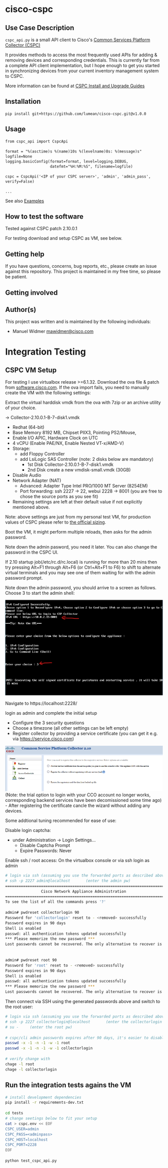 # cisco-cspc

## Use Case Description

`cspc_api.py` is a small API client to Cisco's [Common Services Platform Collector (CSPC)](https://www.cisco.com/c/en/us/support/cloud-systems-management/common-services-platform-collector-cspc/series.html)

It provides methods to access the most frequently used APIs for adding & removing devices and corresponding credentials.
This is currently far from a complete API client implementation, but I hope enough to get you started in synchronizing devices
from your current inventory management system to CSPC.

More information can be found at [CSPC Install and Upgrade Guides](https://www.cisco.com/c/en/us/support/cloud-systems-management/common-services-platform-collector-cspc/products-installation-guides-list.html)

## Installation

```
pip install git+https://github.com/lumean/cisco-cspc.git@v1.0.0
```

## Usage

```
from cspc_api import CspcApi

format = "%(asctime)s %(name)10s %(levelname)8s: %(message)s"
logfile=None
logging.basicConfig(format=format, level=logging.DEBUG,
                    datefmt="%H:%M:%S", filename=logfile)

cspc = CspcApi('<IP of your CSPC server>', 'admin', 'admin_pass', verify=False)

...
```

See also [Examples](examples/)


## How to test the software

Tested against CSPC patch 2.10.0.1

For testing download and setup CSPC as VM, see below.


## Getting help

If you have questions, concerns, bug reports, etc., please create an issue against this repository.
This project is maintained in my free time, so please be patient.

## Getting involved


## Author(s)

This project was written and is maintained by the following individuals:

* Manuel Widmer <mawidmer@cisco.com>

# Integration Testing

## CSPC VM Setup

For testing I use virtualbox release >=6.1.32. Download the ova file & patch from
[software.cisco.com](https://software.cisco.com/download/home/286312935/type/286312958/release/2.10.0.1).
If the ova import fails, you need to manually create the VM with the following settings:

Extract the virtual harddisk vmdk from the ova with 7zip or an archive utility of your choice.

-> Collector-2.10.0.1-B-7-disk1.vmdk

- Redhat (64-bit)
- Base Memory 8192 MB, Chipset PIIX3, Pointing PS2/Mouse,
- Enable I/O APIC, Hardware Clock on UTC
- 4 vCPU (Enable PAE/NX, Enable Nested VT-x/AMD-V)
- Storage:
  - add Floppy Controller
  - add LsiLogic SAS Controller (note: 2 disks below are mandatory)
    - 1st Disk Collector-2.10.0.1-B-7-disk1.vmdk
    - 2nd Disk create a new vmdisk-small.vmdk (30GB)
- Disable Audio
- Network Adapter (NAT)
  - Advanced: Adapter Type Intel PRO/1000 MT Server (8254EM)
  - Port forwarding: ssh 2227 -> 22, webui 2228 -> 8001  (you are free to chose the source ports as you see fit)
- Remaining settings are left at their default value if not explicitly mentioned above.

Note: above settings are just from my personal test VM, for production values of CSPC please refer to
[the official sizing](https://www.cisco.com/c/dam/en/us/support/docs/cloud-systems-management/common-services-platform-collector-cspc/CSPC-Quick-Start-Guide.pdf).

Boot the VM, it might perform multiple reloads, then asks for the admin password.

Note down the admin pasword, you need it later. You can also change the password in the CSPC UI.

If 2.10 startup job(/etc/rc.d/rc.local) is running for more than 20 mins then try pressing
Alt+F1 through Alt+F6 (or Ctrl+Alt+F1 to F6) to shift to alternate virtual terminals and you may see one
of them waiting for with the admin password prompt.

Note down the admin password, you should arrive to a screen as follows.
Choose 3 to start the admin shell:

<img src=initial_setup_1.png />

Navigate to https://localhost:2228/

login as admin and complete the initial setup
- Configure the 3 security questions
- Choose a timezone (all other settings can be left empty)
- Register collector by providing a service certificate (you can get it e.g. via https://service.cisco.com)
<img src=initial_setup_2.png />
(Note: the trial option to login with your CCO account no longer works, corresponding backend services
have been decomissioned some time ago)
- After registering the certificate cancle the wizard without adding any devices.

Some addtional tuning recommended for ease of use:

Disable login captcha:
- under Administration -> Login Settings...
  - Disable Captcha Prompt
  - Expire Passwords: Never

Enable ssh / root access:
On the virtualbox console or via ssh login as admin

```bash
# login via ssh (assuming you use the forwarded ports as described above)
# ssh -p 2227 admin@localhost       (enter the admin pw)
===========================================================================
                Cisco Network Appliance Administration
===========================================================================
To see the list of all the commands press '?'

admin# pwdreset collectorlogin 90
Password for 'collectorlogin' reset to - <removed> successfully
Password expires in 90 days
Shell is enabled
passwd: all authentication tokens updated successfully
*** Please memorize the new password ***
Lost passwords cannot be recovered. The only alternative to recover is to reinstall the server.


admin# pwdreset root 90
Password for 'root' reset to - <removed> successfully
Password expires in 90 days
Shell is enabled
passwd: all authentication tokens updated successfully
*** Please memorize the new password ***
Lost passwords cannot be recovered. The only alternative to recover is to reinstall the server.
```
Then connect via SSH using the generated passwords above and switch to the root user:
```bash
# login via ssh (assuming you use the forwarded ports as described above)
# ssh -p 2227 collectorlogin@localhost       (enter the collectorlogin pw)
# su -     (enter the root pw)

# cspc/cli admin passwords expires after 90 days, it's easier to disable expiry for the test VM
passwd -x -1 -n -1 -w -1 root
passwd -x -1 -n -1 -w -1 collectorlogin

# verify change with
chage -l root
chage -l collectorlogin
```


## Run the integration tests agains the VM

```bash
# install development dependencies
pip install -r requirements-dev.txt

cd tests
# change seetings below to fit your setup
cat > cspc.env << EOF
CSPC_USER=admin
CSPC_PASS=<adminpass>
CSPC_HOST=localhost
CSPC_PORT=2228
EOF

python test_cspc_api.py
```




